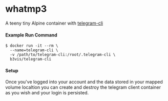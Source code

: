 # whatmp3
A teeny tiny Alpine container with [telegram-cli](https://github.com/vysheng/tg)

#### Example Run Command

    $ docker run -it --rm \
      --name=telegram-cli \
      -v /path/to/telegram-cli:/root/.telegram-cli \
      b3vis/telegram-cli

#### Setup
Once you've logged into your account and the data stored in your mapped volume localtion you can create and destroy the telegram client container as you wish and your login is persisted.
